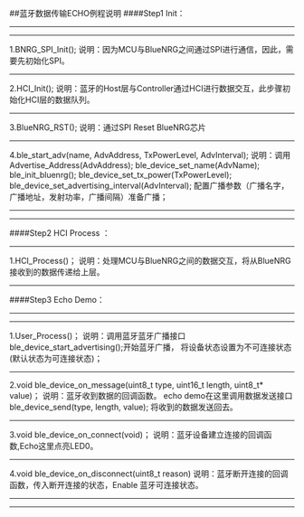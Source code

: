 ##蓝牙数据传输ECHO例程说明
####Step1 Init：
***
****
1.BNRG_SPI_Init();
说明：因为MCU与BlueNRG之间通过SPI进行通信，因此，需要先初始化SPI。
****
2.HCI_Init();
说明：蓝牙的Host层与Controller通过HCI进行数据交互，此步骤初始化HCI层的数据队列。
****
3.BlueNRG_RST();
说明：通过SPI Reset BlueNRG芯片
****
4.ble_start_adv(name, AdvAddress, TxPowerLevel, AdvInterval);
说明：调用
Advertise_Address(AdvAddress);
ble_device_set_name(AdvName);
ble_init_bluenrg();
ble_device_set_tx_power(TxPowerLevel);
ble_device_set_advertising_interval(AdvInterval);
配置广播参数（广播名字，广播地址，发射功率，广播间隔）准备广播；
****
***
####Step2 HCI Process ： 
***
1.HCI_Process()；
说明：处理MCU与BlueNRG之间的数据交互，将从BlueNRG接收到的数据传递给上层。
***
####Step3 Echo Demo：
***
****
1.User_Process()；
说明：调用蓝牙蓝牙广播接口
ble_device_start_advertising();开始蓝牙广播，
将设备状态设置为不可连接状态(默认状态为可连接状态)；
****
2.void ble_device_on_message(uint8_t type, uint16_t length, uint8_t* value)；
说明：蓝牙收到数据的回调函数。
echo demo在这里调用数据发送接口ble_device_send(type, length, value);
将收到的数据发送回去。
****
3.void ble_device_on_connect(void)；
说明：蓝牙设备建立连接的回调函数,Echo这里点亮LED0。
****
4.void ble_device_on_disconnect(uint8_t reason)
说明：蓝牙断开连接的回调函数，传入断开连接的状态，Enable 蓝牙可连接状态。
****
***

